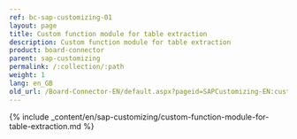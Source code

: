 ```yaml
---
ref: bc-sap-customizing-01
layout: page
title: Custom function module for table extraction
description: Custom function module for table extraction
product: board-connector
parent: sap-customizing
permalink: /:collection/:path
weight: 1
lang: en_GB
old_url: /Board-Connector-EN/default.aspx?pageid=SAPCustomizing-EN:custom-function-module-for-table-compression
---
```


{% include _content/en/sap-customizing/custom-function-module-for-table-extraction.md  %}